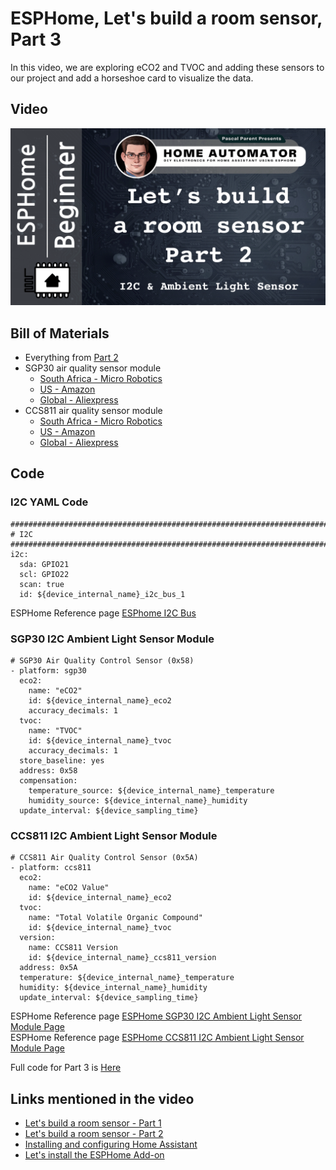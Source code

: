 # ESPHome, Let's build a room sensor, Part 3

In this video, we are exploring eCO2 and TVOC and adding these sensors to our project and add a horseshoe card to visualize the data.

## Video

[![Watch the video](/Lets_build_a_room_sensor/Part%202/Images/Let's%20build%20a%20room%20sensor%20-%20Part%202%20-%20BH1750%20I2C%20Light%20Sensor.png)](https://youtu.be/U4Ja7jZ9PFM)

## Bill of Materials

- Everything from [Part 2](/Lets_build_a_room_sensor/Part%202/README.md)
- SGP30 air quality sensor module
    - [South Africa - Micro Robotics](https://www.robotics.org.za/AF3709)
    - [US - Amazon](https://www.amazon.com/EC-Buying-Formaldehyde-Monitoring-Multi-Pixel/dp/B0B389LQCQ/)
    - [Global - Aliexpress](https://www.aliexpress.com/item/1005005928384331.html)
- CCS811 air quality sensor module
    - [South Africa - Micro Robotics](https://www.diyelectronics.co.za/store/gas/3648-ccs811-air-quality-sensor-ec02-tvoc.html)
    - [US - Amazon](https://www.amazon.com/MCU-811-Monoxide-Quality-Numerical-Sensors/dp/B0CP798FGT/)
    - [Global - Aliexpress](https://www.aliexpress.com/item/1005006603898777.html)
    
## Code

### I2C YAML Code

   	################################################################################
    # I2C
    ################################################################################
    i2c:
      sda: GPIO21
      scl: GPIO22
      scan: true
      id: ${device_internal_name}_i2c_bus_1

ESPHome Reference page [ESPhome I2C Bus](https://esphome.io/components/i2c)

### SGP30 I2C Ambient Light Sensor Module
    # SGP30 Air Quality Control Sensor (0x58)
    - platform: sgp30
      eco2:
        name: "eCO2"
        id: ${device_internal_name}_eco2 
        accuracy_decimals: 1
      tvoc:
        name: "TVOC"
        id: ${device_internal_name}_tvoc
        accuracy_decimals: 1
      store_baseline: yes
      address: 0x58
      compensation:
        temperature_source: ${device_internal_name}_temperature
        humidity_source: ${device_internal_name}_humidity
      update_interval: ${device_sampling_time}

### CCS811 I2C Ambient Light Sensor Module
    # CCS811 Air Quality Control Sensor (0x5A)
    - platform: ccs811
      eco2:
        name: "eCO2 Value"
        id: ${device_internal_name}_eco2
      tvoc:
        name: "Total Volatile Organic Compound"
        id: ${device_internal_name}_tvoc
      version:
        name: CCS811 Version
        id: ${device_internal_name}_ccs811_version
      address: 0x5A
      temperature: ${device_internal_name}_temperature
      humidity: ${device_internal_name}_humidity
      update_interval: ${device_sampling_time}

ESPHome Reference page [ESPHome SGP30 I2C Ambient Light Sensor Module Page](https://www.esphome.io/components/sensor/sgp30.html)   
ESPHome Reference page [ESPHome CCS811 I2C Ambient Light Sensor Module Page](https://www.esphome.io/components/sensor/ccs811.html)

Full code for Part 3 is  [Here](/Lets_build_a_room_sensor/Part%202/esphome-room-sensors.yaml)

## Links mentioned in the video

- [Let's build a room sensor - Part 1](/Lets_build_a_room_sensor/Part%201/README.md)
- [Let's build a room sensor - Part 2](/Lets_build_a_room_sensor/Part%202/README.md)
- [Installing and configuring Home Assistant](/Tutorial%201%20-%20Basic%20Setup%20for%20all%20Devices/README.md)
- [Let's install the ESPHome Add-on](https://youtu.be/zwykvV82SGw?si=XLMDUKdHiqi_dprt)
